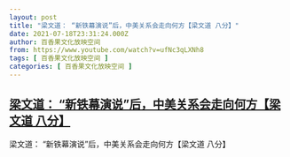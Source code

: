```yaml
---
layout: post
title: "梁文道： “新铁幕演说”后，中美关系会走向何方【梁文道 八分】"
date: 2021-07-18T23:31:24.000Z
author: 百香果文化放映空间
from: https://www.youtube.com/watch?v=ufNc3qLXNh8
tags: [ 百香果文化放映空间 ]
categories: [ 百香果文化放映空间 ]
---
```

<!--1626651084000-->
[梁文道： “新铁幕演说”后，中美关系会走向何方【梁文道 八分】](https://www.youtube.com/watch?v=ufNc3qLXNh8)
------

<div>
梁文道： “新铁幕演说”后，中美关系会走向何方【梁文道 八分】
</div>
